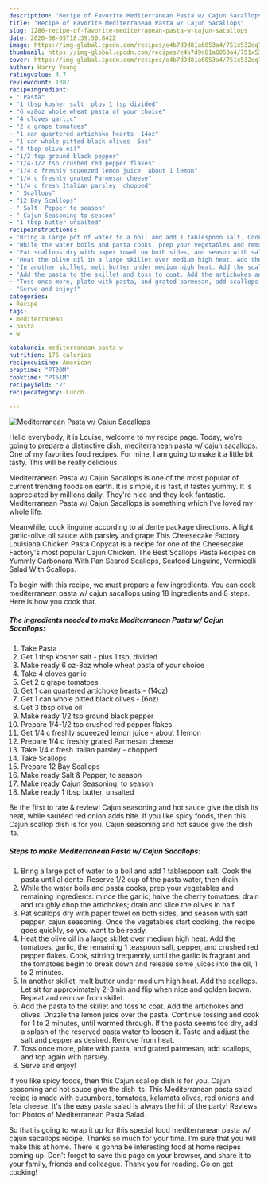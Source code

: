 ```yaml
---
description: "Recipe of Favorite Mediterranean Pasta w/ Cajun Sacallops"
title: "Recipe of Favorite Mediterranean Pasta w/ Cajun Sacallops"
slug: 1286-recipe-of-favorite-mediterranean-pasta-w-cajun-sacallops
date: 2020-08-05T18:39:50.842Z
image: https://img-global.cpcdn.com/recipes/e4b7d9d81a6053a4/751x532cq70/mediterranean-pasta-w-cajun-sacallops-recipe-main-photo.jpg
thumbnail: https://img-global.cpcdn.com/recipes/e4b7d9d81a6053a4/751x532cq70/mediterranean-pasta-w-cajun-sacallops-recipe-main-photo.jpg
cover: https://img-global.cpcdn.com/recipes/e4b7d9d81a6053a4/751x532cq70/mediterranean-pasta-w-cajun-sacallops-recipe-main-photo.jpg
author: Harry Young
ratingvalue: 4.7
reviewcount: 1387
recipeingredient:
- " Pasta"
- "1 tbsp kosher salt  plus 1 tsp divided"
- "6 oz8oz whole wheat pasta of your choice"
- "4 cloves garlic"
- "2 c grape tomatoes"
- "1 can quartered artichoke hearts  14oz"
- "1 can whole pitted black olives  6oz"
- "3 tbsp olive oil"
- "1/2 tsp ground black pepper"
- "1/4-1/2 tsp crushed red pepper flakes"
- "1/4 c freshly squeezed lemon juice  about 1 lemon"
- "1/4 c freshly grated Parmesan cheese"
- "1/4 c fresh Italian parsley  chopped"
- " Scallops"
- "12 Bay Scallops"
- " Salt  Pepper to season"
- " Cajun Seasoning to season"
- "1 tbsp butter unsalted"
recipeinstructions:
- "Bring a large pot of water to a boil and add 1 tablespoon salt. Cook the pasta until al dente. Reserve 1/2 cup of the pasta water, then drain."
- "While the water boils and pasta cooks, prep your vegetables and remaining ingredients: mince the garlic; halve the cherry tomatoes; drain and roughly chop the artichokes; drain and slice the olives in half."
- "Pat scallops dry with paper towel on both sides, and season with salt pepper, cajun seasoning. Once the vegetables start cooking, the recipe goes quickly, so you want to be ready."
- "Heat the olive oil in a large skillet over medium high heat. Add the tomatoes, garlic, the remaining 1 teaspoon salt, pepper, and crushed red pepper flakes. Cook, stirring frequently, until the garlic is fragrant and the tomatoes begin to break down and release some juices into the oil, 1 to 2 minutes."
- "In another skillet, melt butter under medium high heat. Add the scallops. Let sit for approximately 2-3min and flip when nice and golden brown. Repeat and remove from skillet."
- "Add the pasta to the skillet and toss to coat. Add the artichokes and olives. Drizzle the lemon juice over the pasta. Continue tossing and cook for 1 to 2 minutes, until warmed through. If the pasta seems too dry, add a splash of the reserved pasta water to loosen it. Taste and adjust the salt and pepper as desired. Remove from heat."
- "Toss once more, plate with pasta, and grated parmesan, add scallops, and top again with parsley."
- "Serve and enjoy!"
categories:
- Recipe
tags:
- mediterranean
- pasta
- w

katakunci: mediterranean pasta w 
nutrition: 176 calories
recipecuisine: American
preptime: "PT30M"
cooktime: "PT51M"
recipeyield: "2"
recipecategory: Lunch

---
```



![Mediterranean Pasta w/ Cajun Sacallops](https://img-global.cpcdn.com/recipes/e4b7d9d81a6053a4/751x532cq70/mediterranean-pasta-w-cajun-sacallops-recipe-main-photo.jpg)

Hello everybody, it is Louise, welcome to my recipe page. Today, we're going to prepare a distinctive dish, mediterranean pasta w/ cajun sacallops. One of my favorites food recipes. For mine, I am going to make it a little bit tasty. This will be really delicious.

Mediterranean Pasta w/ Cajun Sacallops is one of the most popular of current trending foods on earth. It is simple, it is fast, it tastes yummy. It is appreciated by millions daily. They're nice and they look fantastic. Mediterranean Pasta w/ Cajun Sacallops is something which I've loved my whole life.

Meanwhile, cook linguine according to al dente package directions. A light garlic-olive oil sauce with parsley and grape This Cheesecake Factory Louisiana Chicken Pasta Copycat is a recipe for one of the Cheesecake Factory&#39;s most popular Cajun Chicken. The Best Scallops Pasta Recipes on Yummly Carbonara With Pan Seared Scallops, Seafood Linguine, Vermicelli Salad With Scallops.


To begin with this recipe, we must prepare a few ingredients. You can cook mediterranean pasta w/ cajun sacallops using 18 ingredients and 8 steps. Here is how you cook that.

<!--inarticleads1-->

##### The ingredients needed to make Mediterranean Pasta w/ Cajun Sacallops:

1. Take  Pasta
1. Get 1 tbsp kosher salt - plus 1 tsp, divided
1. Make ready 6 oz-8oz whole wheat pasta of your choice
1. Take 4 cloves garlic
1. Get 2 c grape tomatoes
1. Get 1 can quartered artichoke hearts - (14oz)
1. Get 1 can whole pitted black olives - (6oz)
1. Get 3 tbsp olive oil
1. Make ready 1/2 tsp ground black pepper
1. Prepare 1/4-1/2 tsp crushed red pepper flakes
1. Get 1/4 c freshly squeezed lemon juice - about 1 lemon
1. Prepare 1/4 c freshly grated Parmesan cheese
1. Take 1/4 c fresh Italian parsley - chopped
1. Take  Scallops
1. Prepare 12 Bay Scallops
1. Make ready  Salt &amp; Pepper, to season
1. Make ready  Cajun Seasoning, to season
1. Make ready 1 tbsp butter, unsalted


Be the first to rate &amp; review! Cajun seasoning and hot sauce give the dish its heat, while sautéed red onion adds bite. If you like spicy foods, then this Cajun scallop dish is for you. Cajun seasoning and hot sauce give the dish its. 

<!--inarticleads2-->

##### Steps to make Mediterranean Pasta w/ Cajun Sacallops:

1. Bring a large pot of water to a boil and add 1 tablespoon salt. Cook the pasta until al dente. Reserve 1/2 cup of the pasta water, then drain.
1. While the water boils and pasta cooks, prep your vegetables and remaining ingredients: mince the garlic; halve the cherry tomatoes; drain and roughly chop the artichokes; drain and slice the olives in half.
1. Pat scallops dry with paper towel on both sides, and season with salt pepper, cajun seasoning. Once the vegetables start cooking, the recipe goes quickly, so you want to be ready.
1. Heat the olive oil in a large skillet over medium high heat. Add the tomatoes, garlic, the remaining 1 teaspoon salt, pepper, and crushed red pepper flakes. Cook, stirring frequently, until the garlic is fragrant and the tomatoes begin to break down and release some juices into the oil, 1 to 2 minutes.
1. In another skillet, melt butter under medium high heat. Add the scallops. Let sit for approximately 2-3min and flip when nice and golden brown. Repeat and remove from skillet.
1. Add the pasta to the skillet and toss to coat. Add the artichokes and olives. Drizzle the lemon juice over the pasta. Continue tossing and cook for 1 to 2 minutes, until warmed through. If the pasta seems too dry, add a splash of the reserved pasta water to loosen it. Taste and adjust the salt and pepper as desired. Remove from heat.
1. Toss once more, plate with pasta, and grated parmesan, add scallops, and top again with parsley.
1. Serve and enjoy!


If you like spicy foods, then this Cajun scallop dish is for you. Cajun seasoning and hot sauce give the dish its. This Mediterranean pasta salad recipe is made with cucumbers, tomatoes, kalamata olives, red onions and feta cheese. It&#39;s the easy pasta salad is always the hit of the party! Reviews for: Photos of Mediterranean Pasta Salad. 

So that is going to wrap it up for this special food mediterranean pasta w/ cajun sacallops recipe. Thanks so much for your time. I'm sure that you will make this at home. There is gonna be interesting food at home recipes coming up. Don't forget to save this page on your browser, and share it to your family, friends and colleague. Thank you for reading. Go on get cooking!
